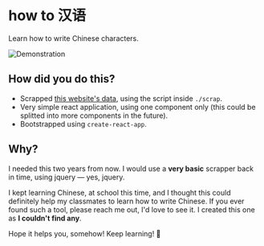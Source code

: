 # how to 汉语
Learn how to write Chinese characters.

![Demonstration](https://media.giphy.com/media/3oKIPfA5MCyokC9Kfe/giphy.gif)

## How did you do this?
- Scrapped [this website's data](http://www.learnchineseez.com/read-write/), using the script inside `./scrap`.
- Very simple react application, using one component only (this could be splitted into more components in the future).
- Bootstrapped using `create-react-app`.

## Why?
I needed this two years from now. I would use a **very basic** scrapper back in time, using jquery — yes, jquery.

I kept learning Chinese, at school this time, and I thought this could definitely help my classmates to learn how to write Chinese. If you ever found such a tool, please reach me out, I'd love to see it. I created this one as **I couldn't find any**.

Hope it helps you, somehow! Keep learning! 📖
